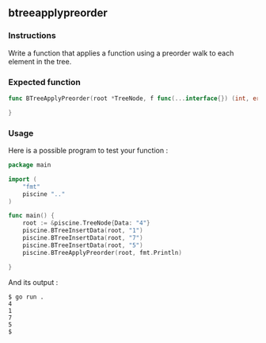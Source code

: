 ## btreeapplypreorder

### Instructions

Write a function that applies a function using a preorder walk to each element in the tree.

### Expected function

```go
func BTreeApplyPreorder(root *TreeNode, f func(...interface{}) (int, error)) {

}
```

### Usage

Here is a possible program to test your function :

```go
package main

import (
	"fmt"
	piscine ".."
)

func main() {
	root := &piscine.TreeNode{Data: "4"}
	piscine.BTreeInsertData(root, "1")
	piscine.BTreeInsertData(root, "7")
	piscine.BTreeInsertData(root, "5")
	piscine.BTreeApplyPreorder(root, fmt.Println)

}
```

And its output :

```console
$ go run .
4
1
7
5
$
```
